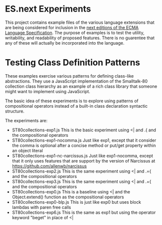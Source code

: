 # ES.next Experiments

This project contains example files of the various language extensions that are being considered for inclusion in the [next editions of the ECMA Language Specification](http://wiki.ecmascript.org/doku.php?id=harmony:harmony).
The purpose of examples is to test the utility, writability, and readability of proposed features.
There is no guarentee that any of these will actually be incorporated into the language. 


# Testing Class Definition Patterns

These examples exercise various patterns for defining class-like abstractions.  They use a
JavaScript implementation of the Smalltalk-80 collection class hierarchy as an example of a
rich class library that someone might want to implement using JavaScript.

The basic idea of these experiments is to explore using patterns of compositional operators instead of a built-in class declaration syntactic structure.

The experiments are:

 * ST80collections-exp1.js This is the basic experiment using <| and .{ and the compositional operators
 * ST80collections-exp1-nocomma.js Just like exp1, except that it consider the comma is optional after a concise method or put/get property within an object literal
 * ST80collections-exp1-nc-narcissus.js Just like exp1-nocomma, except that it only uses features that are support by the version of Narcissus at <https://github.com/allenwb/narcissus>
 * ST80collections-exp2.js This is the same experiment using <| and .={ and the compositional operators
 * ST80collections-exp3.js This is the same experiment using <| and .+{ and the compositional operators
 * ST80collections-exp0.js This is a baseline  using <| and the Object.extend() function as the compositional operators
 * ST80collections-exp0-blp.js This is just like exp0 but uses block lambdas with paren free calls
 * ST80collections-exp6.js This is the same as exp1 but using the operator keyword "beget" in place of <| 

